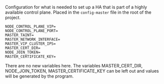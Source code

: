 Configuration for what is needed to set up a HA that is part of a highly available control plane. Placed in the `config-master` file in the root of the project.
```
NODE_CONTROL_PLANE_VIP=
NODE_CONTROL_PLANE_PORT=
MASTER_TAINT=
MASTER_NETWORK_INTERFACE=
MASTER_VIP_CLUSTER_IPS=
MASTER_CERT_DIR=
NODE_JOIN_TOKEN=
MASTER_CERTIFICATE_KEY=
```
 There are no new variables here. The variables MASTER_CERT_DIR, NODE_JOIN_TOKEN, MASTER_CERTIFICATE_KEY can be left out and values will be generated by the program.
